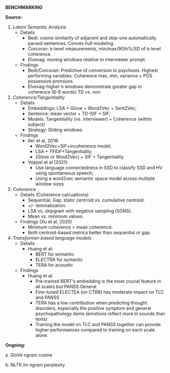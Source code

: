 **BENCHMARKING**

**Source:**

1. _Latent Semantic Analysis_
    - Details
      - Bedi: cosine similarity of adjacent and skip-one automatically parsed sentences. Convex hull modeling. 
      - Corcoran: k-level measurements, min/max/90th%/SD of k-level coherence. 
      - Elvevag: moving windows relative to interviewer prompt
    - Findings
      - Bedi/Corcoran: Predictive of conversion to psychosis. Highest performing variables: Coherence max, min, variance + POS possessive pronouns. 
      - Elvevag-higher n windows demonstrate greater gap in coherence (6-8 words) TD vs. non
2. _Coherence/Tangentiality_
    - Details
      - Embeddings: LSA + Glove + Word2Vec + Sent2Vec; 
      - Sentence: mean vector + TD-IDF + SIF; 
      - Models: Tangentiality (vs. interviewer) + Coherence (within subject)
      - Strategy: Sliding windows
    - Findings 
      - Iter et al, 2018:
        - Word2Vec+SIF+incoherence model; 
        - LSA + TFIDF+Tangentialtiy; 
        - (Glove or Word2Vec) + SIF + Tangentiality
      - Voppel et al (2021): 
        - Use language connectedness in SSD to classify SSD and HV using spontaneous speech;
        - Using a word2vec semantic space model across multiple window sizes 
3. _Coherence_
    - Details (Coherence calcualtions)
      - Sequential, Gap, static centroid vs. cumulative centroid. 
      - +/- lemmatization. 
      - LSA vs. skipgram with negative sampling (SGNS). 
      - Mean vs. minimum values.
    - Findings (Xu et al, 2020)
      - Minimum coherence > mean coherence. 
      - Both centroid-based metrics better than sequential or gap. 
4. _Transformer-based language models_
    - Details
      - Huang et al:
        - BERT for semantic 
        - ELECTRA for syntactic
        - TERA for acoustic
    - Findings
      - Huang et al:
        - Pre-trained BERT's embedding is the most crucial feature in all scales but PANSS General
        - Fine-tuned ELECTEA (on CTB8) has moderate impact on TLC and PANSS
        - TERA has a low contribution when predicting thought disorders, especially the positive symptom and general psychopathology items (emotions reflect more in sounds than texts)
        - Training the model on TLC and PANSS together can provide higher performances compared to training on each scale alone. 
 
**Ongoing:**

a. GloVe ngram cosine
    
b. NLTK.lm ngram perplexity
    
    
